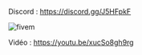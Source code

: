 Discord : https://discord.gg/J5HFpkF

![fivem](https://i.imgur.com/djCYTjJ.png)

Vidéo : https://youtu.be/xucSo8gh9rg
